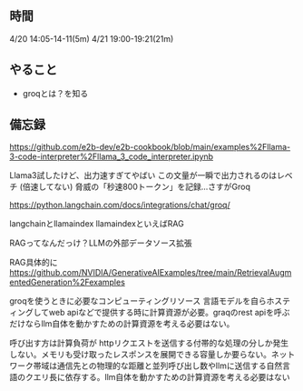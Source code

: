 


## 時間

4/20 14:05-14-11(5m)
4/21 19:00-19:21(21m)

## やること

- groqとは？を知る

## 備忘録

https://github.com/e2b-dev/e2b-cookbook/blob/main/examples%2Fllama-3-code-interpreter%2Fllama_3_code_interpreter.ipynb

Llama3試したけど、出力速すぎてやばい
この文量が一瞬で出力されるのはレベチ (倍速してない)
脅威の「秒速800トークン」を記録...さすがGroq

https://python.langchain.com/docs/integrations/chat/groq/

langchainとllamaindex
llamaindexといえばRAG

RAGってなんだっけ？LLMの外部データソース拡張

RAG具体的に
https://github.com/NVIDIA/GenerativeAIExamples/tree/main/RetrievalAugmentedGeneration%2Fexamples

groqを使うときに必要なコンピューティングリソース
言語モデルを自らホスティングしてweb apiなどで提供する時に計算資源が必要。graqのrest apiを呼ぶだけならllm自体を動かすための計算資源を考える必要はない。

呼び出す方は計算負荷が
httpリクエストを送信する付帯的な処理の分しか発生しない。メモリも受け取ったレスポンスを展開できる容量しか要らない。ネットワーク帯域は通信先との物理的な距離と並列呼び出し数やllmに送信する自然言語のクエリ長に依存する。llm自体を動かすための計算資源を考える必要はない

